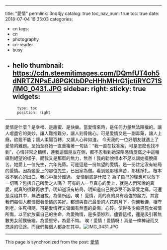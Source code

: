 
---
title: "愛情"
permlink: 3nq4jy
catalog: true
toc_nav_num: true
toc: true
date: 2018-07-04 16:35:03
categories:
- cn
tags:
- cn
- photography
- cn-reader
- busy
- hello
thumbnail: https://cdn.steemitimages.com/DQmfUT4oh5dNRTZNPsEJ6PGKtbDPcHHhMHrG1jctiRYC71S/IMG_0431.JPG
sidebar:
    right:
        sticky: true
widgets:
    -
        type: toc
        position: right
---


愛情是什麼？是幸福、是甜蜜、是快樂。當愛情來時，是任何力量無法阻擋的。讓人嚐盡它的美妙，讓人難捨難分，讓人刻骨銘心。可是愛情又是一副毒藥，讓人上癮，欲罷不能；讓人柔腸百轉，又讓人心碎如渣。
       今天我的一位好朋友就遇上了愛情的難題。至始至終她一直重複著一句話：“我一直在找答案，可是怎麼也找不到”，心情非常之糟糕，連我這個朋友在側，都不忍看到她深陷感情旋窩之中這種痛到絕望的樣子。而我又是那麼的無力，無奈！我的勸說根本不足以讓她擺脫痛苦。她愛上一位先生，六年光蔭。可是這是一份無望的愛情。是一份註定沒有結局的愛情。因為她愛上的那位先生，已出家為僧。看到她那樣痛苦，那樣掙扎，根本找不到心的出口，我心中萬分難過。
        愛情到底是什麼？
        為了自己的理想可以放下一切嗎？包括自己所愛之人嗎？
        可有的人一旦真心的愛上，就是人們常說的真愛，就真的很難再放手。明知道沒有結局，明知道自己要承受不該承受之痛，可還是深陷其中，無法自拔，為情所困。唉！
        愛情，真的真的具有超強的魔力。其實我們每個人都憧憬著愛情的美好。都想與自己最愛的人花前月下，你儂我儂，相守到老，生死相隨。可是愛情裡又偏偏有無盡的憂傷，心碎。使得多少痴男怨女被情所傷，以至於放棄自己的生命，為愛殉情，是多麼慘烈。儘管這樣，還是吸引著無數男女前撲後繼，為愛堅守，為愛不悔。
       唉！愛情！愛情呀！真是一條神祕而又悠遠的征途。而我們每個人都身在其中。![IMG_0431.JPG](https://cdn.steemitimages.com/DQmfUT4oh5dNRTZNPsEJ6PGKtbDPcHHhMHrG1jctiRYC71S/IMG_0431.JPG)

- - -

This page is synchronized from the post: [愛情](https://steemit.com/@sunai/3nq4jy)

